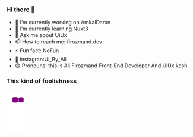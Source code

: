 ### Hi there 👋

- 🔭 I’m currently working on AmkalDaran
- 🌱 I’m currently learning Nuxt3
- 💬 Ask me about UiUx
- 📫 How to reach me: firozmand.dev
- ⚡ Fun fact: NoFun 
- 📱 instagran:Ui_By_Ali
- 😄 Pronouns: this is Ali Firozmand Front-End Developer And UiUx kesh 


### This kind of foolishness

![snake gif](https://github.com/firozmand/firozmand/blob/output/github-contribution-grid-snake.gif)
